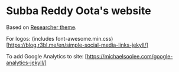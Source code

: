 # Subba Reddy Oota's website

Based on [Researcher theme](https://github.com/bk2dcradle/researcher).

For logos: (includes font-awesome.min.css)
[https://blog.r3bl.me/en/simple-social-media-links-jekyll/]

To add Google Analytics to site:
[https://michaelsoolee.com/google-analytics-jekyll/]

